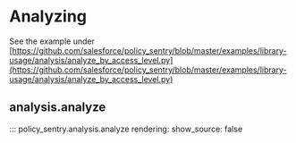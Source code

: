 Analyzing
=========

See the example under [https://github.com/salesforce/policy_sentry/blob/master/examples/library-usage/analysis/analyze_by_access_level.py](https://github.com/salesforce/policy_sentry/blob/master/examples/library-usage/analysis/analyze_by_access_level.py)

analysis.analyze
----------------

::: policy_sentry.analysis.analyze
    rendering:
      show_source: false

